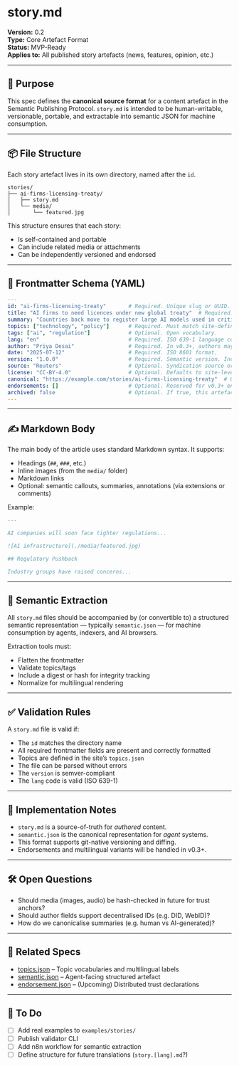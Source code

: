 # story.md

**Version:** 0.2  
**Type:** Core Artefact Format  
**Status:** MVP-Ready  
**Applies to:** All published story artefacts (news, features, opinion, etc.)

---

## 🎯 Purpose

This spec defines the **canonical source format** for a content artefact in the Semantic Publishing Protocol. `story.md` is intended to be human-writable, versionable, portable, and extractable into semantic JSON for machine consumption.

---

## 📦 File Structure

Each story artefact lives in its own directory, named after the `id`.

```
stories/
├── ai-firms-licensing-treaty/
│   ├── story.md
│   └── media/
│       └── featured.jpg
```

This structure ensures that each story:
- Is self-contained and portable
- Can include related media or attachments
- Can be independently versioned and endorsed

---

## 🧠 Frontmatter Schema (YAML)

```yaml
---
id: "ai-firms-licensing-treaty"       # Required. Unique slug or UUID.
title: "AI firms to need licences under new global treaty"  # Required.
summary: "Countries back move to register large AI models used in critical sectors." # Required.
topics: ["technology", "policy"]      # Required. Must match site-defined topics.json
tags: ["ai", "regulation"]            # Optional. Open vocabulary.
lang: "en"                            # Required. ISO 639-1 language code.
author: "Priya Desai"                 # Required. In v0.3+, authors may resolve to canonical IDs.
date: "2025-07-12"                    # Required. ISO 8601 format.
version: "1.0.0"                      # Required. Semantic version. Increment on meaning change.
source: "Reuters"                     # Optional. Syndication source or citation.
license: "CC-BY-4.0"                  # Optional. Defaults to site-level license if omitted.
canonical: "https://example.com/stories/ai-firms-licensing-treaty"  # Optional. Helps deduplication.
endorsements: []                      # Optional. Reserved for v0.3+ endorsement network.
archived: false                       # Optional. If true, this artefact is frozen in time.
---
```

---

## ✍️ Markdown Body

The main body of the article uses standard Markdown syntax. It supports:

- Headings (`##`, `###`, etc.)
- Inline images (from the `media/` folder)
- Markdown links
- Optional: semantic callouts, summaries, annotations (via extensions or comments)

Example:

```markdown
---

AI companies will soon face tighter regulations...

![AI infrastructure](./media/featured.jpg)

## Regulatory Pushback

Industry groups have raised concerns...
```

---

## 🔁 Semantic Extraction

All `story.md` files should be accompanied by (or convertible to) a structured semantic representation — typically `semantic.json` — for machine consumption by agents, indexers, and AI browsers.

Extraction tools must:
- Flatten the frontmatter
- Validate topics/tags
- Include a digest or hash for integrity tracking
- Normalize for multilingual rendering

---

## ✅ Validation Rules

A `story.md` file is valid if:
- The `id` matches the directory name
- All required frontmatter fields are present and correctly formatted
- Topics are defined in the site’s `topics.json`
- The file can be parsed without errors
- The `version` is semver-compliant
- The `lang` code is valid (ISO 639-1)

---

## 📘 Implementation Notes

- `story.md` is a source-of-truth for *authored* content.
- `semantic.json` is the canonical representation for *agent* systems.
- This format supports git-native versioning and diffing.
- Endorsements and multilingual variants will be handled in v0.3+.

---

## 🛠 Open Questions

- Should media (images, audio) be hash-checked in future for trust anchors?
- Should author fields support decentralised IDs (e.g. DID, WebID)?
- How do we canonicalise summaries (e.g. human vs AI-generated)?

---

## 🔗 Related Specs

- [topics.json](./topics.json) – Topic vocabularies and multilingual labels
- [semantic.json](./semantic-json.md) – Agent-facing structured artefact
- [endorsement.json](./endorsement.md) – (Upcoming) Distributed trust declarations

---

## 🚧 To Do

- [ ] Add real examples to `examples/stories/`
- [ ] Publish validator CLI
- [ ] Add n8n workflow for semantic extraction
- [ ] Define structure for future translations (`story.[lang].md`?)
